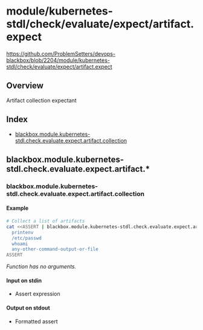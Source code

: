 # module/kubernetes-stdl/check/evaluate/expect/artifact.expect

https://github.com/ProblemSetters/devops-blackbox/blob/2204/module/kubernetes-stdl/check/evaluate/expect/artifact.expect

## Overview

Artifact collection expectant

## Index

* [blackbox.module.kubernetes-stdl.check.evaluate.expect.artifact.collection](#blackboxmodulekubernetes-stdlcheckevaluateexpectartifactcollection)

## blackbox.module.kubernetes-stdl.check.evaluate.expect.artifact.*

### blackbox.module.kubernetes-stdl.check.evaluate.expect.artifact.collection

#### Example

```bash
# Collect a list of artifacts
cat <<ASSERT | blackbox.module.kubernetes-stdl.check.evaluate.expect.artifact.collection
  printenv
  /etc/passwd
  whoami
  any-other-command-output-or-file
ASSERT
```

_Function has no arguments._

#### Input on stdin

* Assert expression

#### Output on stdout

* Formatted assert

